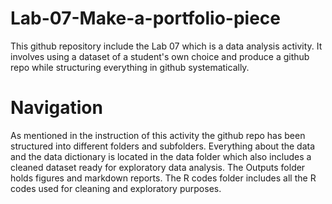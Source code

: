 # Lab-07-Make-a-portfolio-piece

This github repository include the Lab 07 which is a data analysis activity. It involves using a dataset of a student's own choice and produce a github repo while structuring everything in github systematically. 

# Navigation

As mentioned in the instruction of this activity the github repo has been structured into different folders and subfolders. Everything about the data and the data dictionary is located in the data folder which also includes a cleaned dataset ready for exploratory data analysis. The Outputs folder holds figures and markdown reports. The R codes folder includes all the R codes used for cleaning and exploratory purposes. 

